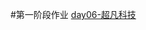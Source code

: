 #第一阶段作业
<a href="https://liyuyuandskahd.github.io/day-06%E5%85%83%E7%B4%A0%E7%B1%BB%E5%9E%8B%E5%88%86%E7%B1%BB/html/lianxi3-%E8%B6%85%E5%87%A1%E7%A7%91%E6%8A%80.html">day06-超凡科技<a>
